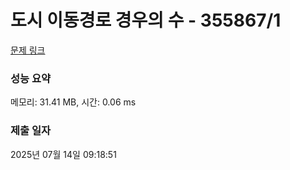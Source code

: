 # 도시 이동경로 경우의 수 - 355867/1 

[문제 링크](https://level.goorm.io/exam/355867/%EB%8F%84%EC%8B%9C-%EC%9D%B4%EB%8F%99%EA%B2%BD%EB%A1%9C-%EA%B2%BD%EC%9A%B0%EC%9D%98-%EC%88%98/quiz/1) 

### 성능 요약

메모리: 31.41 MB, 시간: 0.06 ms

### 제출 일자

2025년 07월 14일 09:18:51

